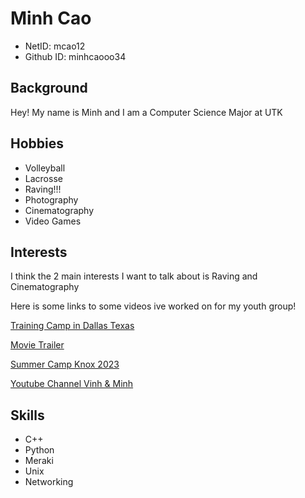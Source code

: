 # Minh Cao
* NetID: mcao12
* Github ID: minhcaooo34

## Background
Hey! My name is Minh and I am a Computer Science Major at UTK

## Hobbies
* Volleyball
* Lacrosse
* Raving!!!
* Photography
* Cinematography
* Video Games

## Interests
I think the 2 main interests I want to talk about is Raving and Cinematography

Here is some links to some videos ive worked on for my youth group!

[Training Camp in Dallas Texas](https://youtu.be/h6pXqXghGdo?si=1jEdvOQQWmkwcIUv)

[Movie Trailer](https://youtu.be/0EKWuelkHh0?si=hjskZhCAh-BgIK3G)

[Summer Camp Knox 2023](https://youtu.be/X5UmxbRAvgg?si=TGrRUU958odgiTlj)

[Youtube Channel Vinh & Minh](https://www.youtube.com/@Tr.VinhActor/videos)

## Skills
* C++
* Python
* Meraki
* Unix
* Networking
